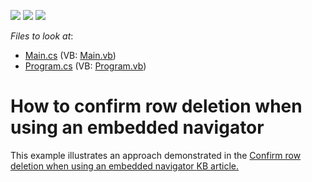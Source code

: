 <!-- default badges list -->
![](https://img.shields.io/endpoint?url=https://codecentral.devexpress.com/api/v1/VersionRange/128626358/13.1.4%2B)
[![](https://img.shields.io/badge/Open_in_DevExpress_Support_Center-FF7200?style=flat-square&logo=DevExpress&logoColor=white)](https://supportcenter.devexpress.com/ticket/details/E2989)
[![](https://img.shields.io/badge/📖_How_to_use_DevExpress_Examples-e9f6fc?style=flat-square)](https://docs.devexpress.com/GeneralInformation/403183)
<!-- default badges end -->
<!-- default file list -->
*Files to look at*:

* [Main.cs](./CS/WindowsApplication3/Main.cs) (VB: [Main.vb](./VB/WindowsApplication3/Main.vb))
* [Program.cs](./CS/WindowsApplication3/Program.cs) (VB: [Program.vb](./VB/WindowsApplication3/Program.vb))
<!-- default file list end -->
# How to confirm row deletion when using an embedded navigator 


<p>This example illustrates an approach demonstrated in the  <a href="https://www.devexpress.com/Support/Center/p/A66">Confirm row deletion when using an embedded navigator</a><u> </u><u> KB article.</u></p>

<br/>


